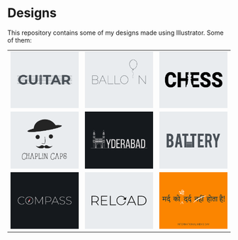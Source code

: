 # Designs
This repository contains some of my designs made using Illustrator.
Some of them:
<table>
    <tr>
      <td><img src="2020-12/png/02.12.2020.png"></td>
      <td><img src="2020-11/png/22.11.2020.png"></td>
      <td><img src="2020-11/png/20.11.2020.png"></td>
    </tr>
    <tr>
      <td><img src="2020-11/png/18.11.2020.png"></td>
      <td><img src="2020-12/png/20.12.2020.png"></td>
      <td><img src="2020-11/png/28.11.2020.png"></td>
    </tr>
    <tr>
      <td><img src="2020-12/png/12.12.2020.png"></td>
      <td><img src="2020-11/png/25.11.2020.png"></td>
      <td><img src="2020-11/png/19.11.2020.png"></td>
    </tr>
</table>
